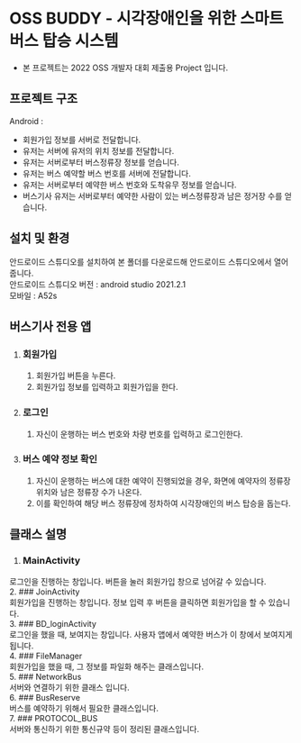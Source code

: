 # OSS BUDDY - 시각장애인을 위한 스마트 버스 탑승 시스템 
- 본 프로젝트는 2022 OSS 개발자 대회 제출용 Project 입니다.

프로젝트 구조
-----------------------

Android :   
   * 회원가입 정보를 서버로 전달합니다.
   * 유저는 서버에 유저의 위치 정보를 전달합니다.
   * 유저는 서버로부터 버스정류장 정보를 얻습니다.
   * 유저는 버스 예약할 버스 번호를 서버에 전달합니다.
   * 유저는 서버로부터 예약한 버스 번호와 도착유무 정보를 얻습니다.
   * 버스기사 유저는 서버로부터 예약한 사람이 있는 버스정류장과 남은 정거장 수를 얻습니다.
   

설치 및 환경
-----------------------

안드로이드 스튜디오를 설치하여 본 폴더를 다운로드해 안드로이드 스튜디오에서 열어줍니다.   
안드로이드 스튜디오 버전 : android studio 2021.2.1   
모바일 : A52s   


버스기사 전용 앱
-----------------------
 1. ### 회원가입  
    1. 회원가입 버튼을 누른다.
    2. 회원가입 정보를 입력하고 회원가입을 한다.

    
 2. ### 로그인
    1. 자신이 운행하는 버스 번호와 차량 번호를 입력하고 로그인한다.   

   
3. ### 버스 예약 정보 확인
   1. 자신이 운행하는 버스에 대한 예약이 진행되었을 경우, 화면에 예약자의 정류장 위치와 남은 정류장 수가 나온다.   
   2. 이를 확인하여 해당 버스 정류장에 정차하여 시각장애인의 버스 탑승을 돕는다.   

클래스 설명
-----------------------
1. ### MainActivity    
  로그인을 진행하는 창입니다. 버튼을 눌러 회원가입 창으로 넘어갈 수 있습니다.   
2. ### JoinActivity   
  회원가입을 진행하는 창입니다. 정보 입력 후 버튼을 클릭하면 회원가입을 할 수 있습니다.   
3. ### BD_loginActivity   
  로그인을 했을 때, 보여지는 창입니다. 사용자 앱에서 예약한 버스가 이 창에서 보여지게 됩니다.   
4. ### FileManager   
 회원가입을 했을 때, 그 정보를 파일화 해주는 클래스입니다.   
5. ### NetworkBus   
 서버와 연결하기 위한 클래스 입니다.   
6. ### BusReserve   
  버스를 예약하기 위해서 필요한 클래스입니다.   
7. ### PROTOCOL_BUS   
  서버와 통신하기 위한 통신규약 등이 정리된 클래스입니다.   
